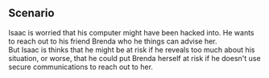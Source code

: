 ## Scenario
Isaac is worried that his computer might have been hacked into. He wants to reach out to his friend Brenda who he things can advise her.
<br>
But Isaac is thinks that he might be at risk if he reveals too much about his situation, or worse, that he could put Brenda herself at risk if he doesn't use secure communications to reach out to her.